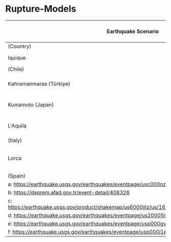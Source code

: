 # Rupture-Models

| Earthquake Scenario                                                                               | Mw     | Depth | Faulting Mechanism | Causative Nodal Plane |     |       | Finite-Fault Solution      |
|---------------------------------------------------------------------------------------------------|--------|-------|--------------------|--------------------------------|-----|-------|----------------------------|
| (Country)                                                                                         | (USGS) | (km)  |                    | Strike                         | Dip | Rake  |                            |
| Iquique                                                                                           | 8.2    | 25    | Thrust             | a358°                          | 12° | 107°  | Hayes (2017)               |
| (Chile)                                                                                           |        |       |                    |                                |     |       |                            |
| Kahramanmaras (Türkiye)                                                                           | 7.8    | 8.6   | Strike-slip        | b233°                          | 74° | 18°   | Goldberg et al. (2023)c    |
| Kumamoto (Japan)                                                                                  | 7      | 10    | Strike-slip        | d224°                          | 66° | -152° | Yagi et al. (2016)         |
| L'Aquila                                                                                          | 6.3    | 8.8   | Normal             | e121°                          | 43° | -124° | Gallovič et al. (2015)     |
| (Italy)                                                                                           |        |       |                    |                                |     |       |                            |
| Lorca                                                                                             | 5.1    | 1     | Strike-slip        | f233°                          | 45° | 42°   | Lopez-Camino et al. (2016) |
| (Spain)                                                                                           |        |       |                    |                                |     |       |                            |
| a: https://earthquake.usgs.gov/earthquakes/eventpage/usc000nzvd/moment-tensor                           |
| b: https://deprem.afad.gov.tr/event-detail/408326                           |
| c: https://earthquake.usgs.gov/product/shakemap/us6000jllz/us/1675660631596/download/rupture.json                           |
| d: https://earthquake.usgs.gov/earthquakes/eventpage/us20005iis/moment-tensor                         |
| e: https://earthquake.usgs.gov/earthquakes/eventpage/usp000gvtu/moment-tensor                           |
| f: https://earthquake.usgs.gov/earthquakes/eventpage/usp000j1en/moment-tensor                     |        |       |                    |                                |     |       |                            |
